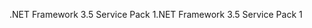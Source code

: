 <span data-ttu-id="2f591-101">.NET Framework 3.5 Service Pack 1</span><span class="sxs-lookup"><span data-stu-id="2f591-101">.NET Framework 3.5 Service Pack 1</span></span>